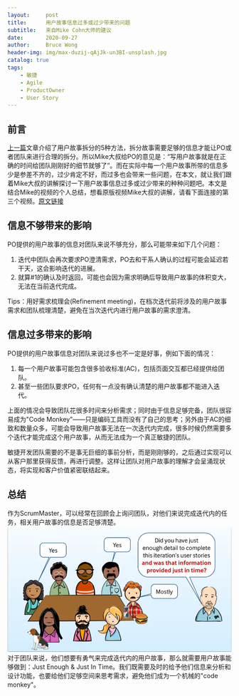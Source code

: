 ```yaml
---
layout:     post
title:      用户故事信息过多或过少带来的问题
subtitle:   来自Mike Cohn大师的建议
date:       2020-09-27
author:     Bruce Wong
header-img: img/max-duzij-qAjJk-un3BI-unsplash.jpg
catalog: true
tags:
    - 敏捷
    - Agile
    - ProductOwner
    - User Story
---
```

## 前言
[上一篇](https://brucetalk.com/2020/09/26/split-userstory/)文章介绍了用户故事拆分的5种方法，拆分故事需要足够的信息才能让PO或者团队来进行合理的拆分。所以Mike大叔给PO的意见是：“写用户故事就是在正确的时间给团队刚刚好的细节就够了”。而在实际中每一个用户故事所带的信息多少是参差不齐的，过少肯定不好，而过多也会带来一些问题，在本文，就让我们跟着Mike大叔的讲解探讨一下用户故事信息过多或过少带来的种种问题吧。本文是结合Mike的视频的个人总结，想看原版视频Mike大叔的讲解，请看下面连接的第三个视频。[原文链接](https://www.mountaingoatsoftware.com/blog/five-simple-but-powerful-ways-to-split-user-stories)

## 信息不够带来的影响  
PO提供的用户故事的信息对团队来说不够充分，那么可能带来如下几个问题：
1. 迭代中团队会再次要求PO澄清需求，PO去和干系人确认的过程可能会延迟若干天，这会影响迭代的进展。
2. 就算#1的确认及时返回，可能也会因为需求明确后导致用户故事的体积变大，无法在当前迭代完成。

Tips：用好需求梳理会(Refinement meeting)，在档次迭代前将涉及的用户故事需求和团队梳理清楚，避免在当次迭代内进行用户故事的需求澄清。

## 信息过多带来的影响  
PO提供的用户故事信息对团队来说过多也不一定是好事，例如下面的情况：
1. 每一个用户故事可能包含很多验收标准(AC)，包括页面交互都已经提供给团队。
2. 甚至一些团队要求PO，任何有一点没有确认清楚的用户故事都不能进入迭代。  

上面的情况会导致团队花很多时间来分析需求；同时由于信息足够完备，团队很容易成为"Code Monkey"——只是编码工具而没有了自己的思考；另外由于AC的细致和数量众多，可能会导致用户故事无法在一次迭代内完成，很多时候仍然需要多个迭代才能完成这个用户故事，从而无法成为一个真正敏捷的团队。

敏捷开发团队需要的不是事无巨细的事前分析，而是刚刚够的，之后通过实现可以从客户那里获得反馈，再进行调整。这样让团队对用户故事的理解才会呈涌现状态，将实现和客户价值紧密联结起来。

## 总结  
作为ScrumMaster，可以经常在回顾会上询问团队，对他们来说完成迭代内的任务，相关用户故事的信息是否足够清楚。
![askteamJIT](/img/scrum/askteamjit.png "Just in Time")  
对于团队来说，他们想要有勇气来完成迭代内的用户故事，那么就需要用户故事能够做到：Just Enough & Just In Time。我们既需要及时的给予他们信息来分析和设计功能，也要给他们足够空间来思考需求，避免他们成为一个机械的"code monkey"。

